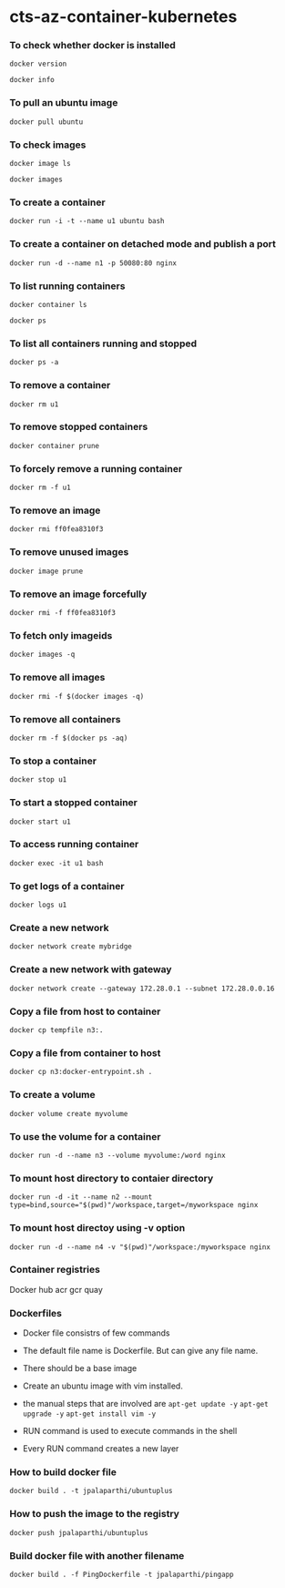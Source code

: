 # cts-az-container-kubernetes

### To check whether docker is installed

```docker version```

```docker info```

### To pull an ubuntu image

```docker pull ubuntu```

### To check images

```docker image ls```

```docker images```

### To create a container

```docker run -i -t --name u1 ubuntu bash```

### To create a container on detached mode and publish a port

```docker run -d --name n1 -p 50080:80 nginx```

### To list running containers

```docker container ls```

```docker ps```

### To list all containers running and stopped

```docker ps -a```

### To remove a container 

```docker rm u1```

### To remove stopped containers

```docker container prune```

### To forcely remove a running container

```docker rm -f u1```

### To remove an image

```docker rmi ff0fea8310f3```

### To remove unused images

```docker image prune```

### To remove an image forcefully

```docker rmi -f ff0fea8310f3```

### To fetch only imageids

```docker images -q```

### To remove all images 

```docker rmi -f $(docker images -q)```

### To remove all containers

```docker rm -f $(docker ps -aq)```

### To stop a container

```docker stop u1```

### To start a stopped container

```docker start u1```

### To access running container

```docker exec -it u1 bash```

### To get logs of a container

```docker logs u1```

### Create a new network

```docker network create mybridge```

### Create a new network with gateway

```docker network create --gateway 172.28.0.1 --subnet 172.28.0.0.16```

### Copy a file from host to container

```docker cp tempfile n3:.```

### Copy a file from container to host

```docker cp n3:docker-entrypoint.sh .```

### To create a volume

```docker volume create myvolume```

### To use the volume for a container

```docker run -d --name n3 --volume myvolume:/word nginx```

### To mount host directory to contaier directory

```docker run -d -it --name n2 --mount type=bind,source="$(pwd)"/workspace,target=/myworkspace nginx```

### To mount host directoy using -v option

```docker run -d --name n4 -v "$(pwd)"/workspace:/myworkspace nginx```

### Container registries

Docker hub
acr
gcr
quay

### Dockerfiles

- Docker file consistrs of few commands
- The default file name is Dockerfile. But can give any file name.
- There should be a base image

- Create an ubuntu image with vim installed.
- the manual steps that are involved are
```apt-get update -y```
```apt-get upgrade -y```
```apt-get install vim -y```

- RUN command is used to execute commands in the shell
- Every RUN command creates a new layer

### How to build docker file

```docker build . -t jpalaparthi/ubuntuplus```

### How to push the image to the registry

```docker push jpalaparthi/ubuntuplus```

### Build docker file with another filename

```docker build . -f PingDockerfile -t jpalaparthi/pingapp```
